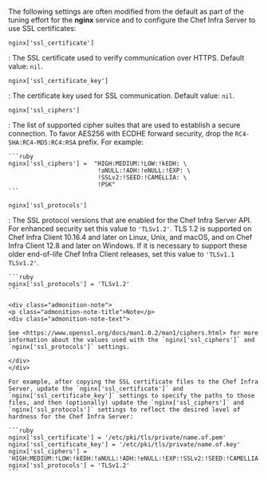 The following settings are often modified from the default as part of
the tuning effort for the **nginx** service and to configure the Chef
Infra Server to use SSL certificates:

`nginx['ssl_certificate']`

:   The SSL certificate used to verify communication over HTTPS. Default
    value: `nil`.

`nginx['ssl_certificate_key']`

:   The certificate key used for SSL communication. Default value:
    `nil`.

`nginx['ssl_ciphers']`

:   The list of supported cipher suites that are used to establish a
    secure connection. To favor AES256 with ECDHE forward security, drop
    the `RC4-SHA:RC4-MD5:RC4:RSA` prefix. For example:

    ```ruby
    nginx['ssl_ciphers'] =  "HIGH:MEDIUM:!LOW:!kEDH: \
                             !aNULL:!ADH:!eNULL:!EXP: \
                             !SSLv2:!SEED:!CAMELLIA: \
                             !PSK"
    ```

`nginx['ssl_protocols']`

:   The SSL protocol versions that are enabled for the Chef Infra Server API. 
    For enhanced security set this value to `'TLSv1.2'`. TLS 1.2 is supported on 
    Chef Infra Client 10.16.4 and later on Linux, Unix, and macOS, and on Chef 
    Infra Client 12.8 and later on Windows. If it is necessary to support these 
    older end-of-life Chef Infra Client releases, set this value to `'TLSv1.1 TLSv1.2'`.

    ```ruby
    nginx['ssl_protocols'] = 'TLSv1.2'
    ```

    <div class="admonition-note">
    <p class="admonition-note-title">Note</p>
    <div class="admonition-note-text">

    See <https://www.openssl.org/docs/man1.0.2/man1/ciphers.html> for more
    information about the values used with the `nginx['ssl_ciphers']` and
    `nginx['ssl_protocols']` settings.

    </div>
    </div>

    For example, after copying the SSL certificate files to the Chef Infra
    Server, update the `nginx['ssl_certificate']` and
    `nginx['ssl_certificate_key']` settings to specify the paths to those
    files, and then (optionally) update the `nginx['ssl_ciphers']` and
    `nginx['ssl_protocols']` settings to reflect the desired level of
    hardness for the Chef Infra Server:

    ```ruby
    nginx['ssl_certificate'] = '/etc/pki/tls/private/name.of.pem'
    nginx['ssl_certificate_key'] = '/etc/pki/tls/private/name.of.key'
    nginx['ssl_ciphers'] = 'HIGH:MEDIUM:!LOW:!kEDH:!aNULL:!ADH:!eNULL:!EXP:!SSLv2:!SEED:!CAMELLIA:!PSK'
    nginx['ssl_protocols'] = 'TLSv1.2'
    ```
